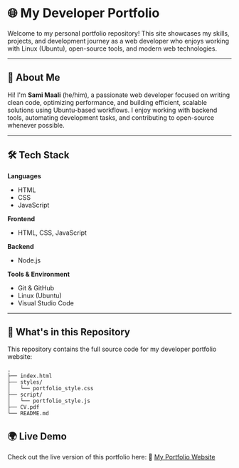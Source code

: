 # 🌐 My Developer Portfolio

Welcome to my personal portfolio repository!
This site showcases my skills, projects, and development journey as a web developer who enjoys working with Linux (Ubuntu), open-source tools, and modern web technologies.

---

## 🚀 About Me

Hi! I'm **Sami Maali** (he/him), a passionate web developer focused on writing clean code, optimizing performance, and building efficient, scalable solutions using Ubuntu-based workflows.
I enjoy working with backend tools, automating development tasks, and contributing to open-source whenever possible.

---

## 🛠️ Tech Stack

**Languages**

* HTML
* CSS
* JavaScript

**Frontend**

* HTML, CSS, JavaScript

**Backend**

* Node.js

**Tools & Environment**

* Git & GitHub
* Linux (Ubuntu)
* Visual Studio Code

---

## 📁 What's in this Repository

This repository contains the full source code for my developer portfolio website:

```
.
├── index.html               
├── styles/
│   └── portfolio_style.css  
├── script/
│   └── portfolio_style.js   
├── CV.pdf                   
└── README.md                
```



## 🌍 Live Demo

Check out the live version of this portfolio here:
🔗 [My Portfolio Website](https://samiimaali.github.io/projects/)

